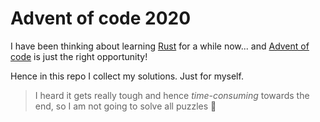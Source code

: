 # Advent of code 2020

I have been thinking about learning [Rust](https://www.rust-lang.org/) for a while now... 
and [Advent of code](https://adventofcode.com/2020) is just the right opportunity!

Hence in this repo I collect my solutions. Just for myself.

> I heard it gets really tough and hence *time-consuming* towards the end, so I am not going to solve all puzzles :christmas_tree:
